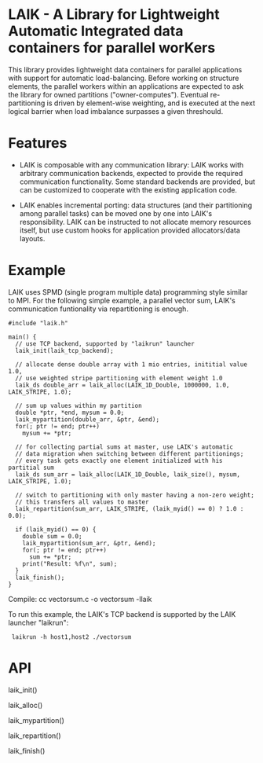 # LAIK - A Library for Lightweight Automatic Integrated data containers for parallel worKers

This library provides lightweight data containers for parallel applications with support
for automatic load-balancing. Before working on structure elements, the parallel workers
within an applications are expected to ask the library for owned partitions
("owner-computes"). Eventual re-partitioning is driven by element-wise weighting, and
is executed at the next logical barrier when load imbalance surpasses a given threshould.

# Features

* LAIK is composable with any communication library: LAIK works with arbitrary communication backends, expected to provide the required communication functionality. Some standard backends are provided, but can be customized to cooperate with the existing application code.

* LAIK enables incremental porting: data structures (and their partitioning among parallel tasks) can be moved one by one into LAIK's responsibility. LAIK can be instructed to not allocate memory resources itself, but use custom hooks for application provided allocators/data layouts.

# Example

LAIK uses SPMD (single program multiple data) programming style similar to MPI.
For the following simple example, a parallel vector sum, LAIK's communication
funtionality via repartitioning is enough.

    #include "laik.h"
   
    main() { 
      // use TCP backend, supported by "laikrun" launcher
      laik_init(laik_tcp_backend);
     
      // allocate dense double array with 1 mio entries, inititial value 1.0,
      // use weighted stripe partitioning with element weight 1.0
      laik_ds double_arr = laik_alloc(LAIK_1D_Double, 1000000, 1.0, LAIK_STRIPE, 1.0);

      // sum up values within my partition
      double *ptr, *end, mysum = 0.0;
      laik_mypartition(double_arr, &ptr, &end);
      for(; ptr != end; ptr++)
        mysum += *ptr;
     
      // for collecting partial sums at master, use LAIK's automatic
      // data migration when switching between different partitionings;
      // every task gets exactly one element initialized with his partitial sum
      laik_ds sum_arr = laik_alloc(LAIK_1D_Double, laik_size(), mysum, LAIK_STRIPE, 1.0);
     
      // switch to partitioning with only master having a non-zero weight;
      // this transfers all values to master
      laik_repartition(sum_arr, LAIK_STRIPE, (laik_myid() == 0) ? 1.0 : 0.0);
     
      if (laik_myid() == 0) {
        double sum = 0.0;
        laik_mypartition(sum_arr, &ptr, &end);
        for(; ptr != end; ptr++)
          sum += *ptr;
        print("Result: %f\n", sum);
      }
      laik_finish();
    }
   
Compile:
     cc vectorsum.c -o vectorsum -llaik

To run this example, the LAIK's TCP backend is supported by the LAIK launcher "laikrun":

     laikrun -h host1,host2 ./vectorsum


# API

laik_init()

laik_alloc()

laik_mypartition()

laik_repartition()

laik_finish()

